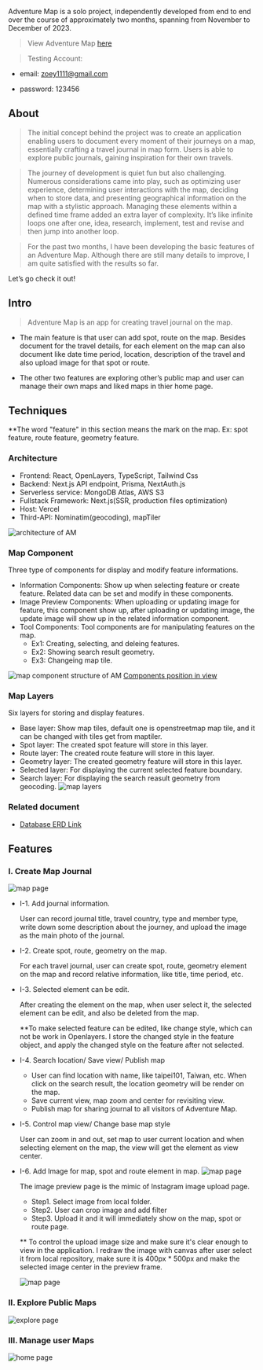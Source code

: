 Adventure Map is a solo project, independently developed from end to end over the course of approximately two months, spanning from November to December of 2023.

>View Adventure Map [here](https://adventure-map-rho.vercel.app/) 

>Testing Account:

- email: zoey1111@gmail.com 

- password: 123456

## About

>The initial concept behind the project was to create an application enabling users to document every moment of their journeys on a map, essentially crafting a travel journal in map form. Users is able to explore public journals, gaining inspiration for their own travels.

>The journey of development is quiet fun but also challenging. Numerous considerations came into play, such as optimizing user experience, determining user interactions with the map, deciding when to store data, and presenting geographical information on the map with a stylistic approach. Managing these elements within a defined time frame added an extra layer of complexity. It’s like infinite loops one after one, idea, research, implement, test and revise and then jump into another loop.

>For the past two months, I have been developing the basic features of an Adventure Map. Although there are still many details to improve, I am quite satisfied with the results so far.

Let’s go check it out!

## Intro

>Adventure Map is an app for creating travel journal on the map.

- The main feature is that user can add spot, route on the map. Besides document for the travel details, for each element on the map can also document like date time period, location, description of the travel and also upload image for that spot or route.

- The other two features are exploring other’s public map and user can manage their own maps and liked maps in thier home page.

## Techniques
**The word "feature" in this section means the mark on the map. Ex: spot feature, route feature, geometry feature.

### Architecture
- Frontend: React, OpenLayers, TypeScript, Tailwind Css
- Backend: Next.js API endpoint, Prisma, NextAuth.js
- Serverless service: MongoDB Atlas, AWS S3
- Fullstack Framework: Next.js(SSR, production files optimization)
- Host: Vercel
- Third-API: Nominatim(geocoding), mapTiler

![architecture of AM](./public/readme/technical/am-technique-architecture.jpg)
### Map Component 
Three type of components for display and modify feature informations.
- Information Components: Show up when selecting feature or create feature. Related data can be set and modify in these components.
- Image Preview Components: When uploading or updating image for feature, this component show up, after uploading or updating image, the update image will show up in the related information component.
- Tool Components: Tool components are for manipulating features on the map. 
  -  Ex1: Creating, selecting, and deleing features.
  -  Ex2: Showing search result geometry.
  -  Ex3: Changeing map tile.

![map component structure of AM](./public/readme/technical/am-technique-componentStructure.jpg)
[Components position in view](./public/readme/technical/am-technique-componentInView.jpg)
### Map Layers
Six layers for storing and display features.
- Base layer: Show map tiles, default one is openstreetmap map tile, and it can be changed with tiles get from maptiler.
- Spot layer: The created spot feature will store in this layer.
- Route layer: The created route feature will store in this layer.
- Geometry layer: The created geometry feature will store in this layer.
- Selected layer: For displaying the current selected feature boundary.
- Search layer: For displaying the search reasult geometry from geocoding. 
![map layers](./public/readme/technical/am-technique-mapLayers.jpg)
### Related document
- [Database ERD Link](./public/readme/technical/ERD.png)

## Features

### I. Create Map Journal
  ![map page](./public/readme/feature/adventureMap_readme-feature01-map.jpg)

- I-1. Add journal information.

  User can record journal title, travel country, type and member type, write down some description about the journey, and upload the image as the main photo of the journal.
- I-2. Create spot, route, geometry on the map.
    
    For each travel journal, user can create spot, route, geometry element on the map and record relative information, like title, time period, etc.
- I-3. Selected element can be edit.
    
    After creating the element on the map, when user select it, the selected element can be edit, and also be deleted from the map.

    **To make selected feature can be edited, like change style, which can not be work in Openlayers. I store the changed style in the feature object, and apply the changed style on the feature after not selected.

- I-4. Search location/ Save view/ Publish map
    - User can find location with name, like taipei101, Taiwan, etc. When click on the search result, the location geometry will be render on the map.
    - Save current view, map zoom and center for revisiting view.
    - Publish map for sharing journal to all visitors of Adventure Map.
- I-5. Control map view/ Change base map style
    
    User can zoom in and out, set map to user current location and when selecting element on the map, the view will get the element as view center.

- I-6. Add Image for map, spot and route element in map.
    ![map page](./public/readme/feature/adventureMap_readme-feature02-map-image.jpg)

    The image preview page is the mimic of Instagram image upload page.

    - Step1. Select image from local folder.
    - Step2. User can crop image and add filter
    - Step3. Upload it and it will immediately show on the map, spot or route page.
    
    ** To control the upload image size and make sure it's clear enough to view in the application. I redraw the image with canvas after user select it from local repository, make sure it is 400px * 500px and make the selected image center in the preview frame.

    ![map page](./public/readme/feature/adventureMap_readme-feature03-map-image-preview.jpg)
### II. Explore Public Maps
![explore page](./public/readme/feature/adventureMap_readme-feature04-explore.jpg)

### III. Manage user Maps
![home page](./public/readme/feature/adventureMap_readme-feature05-user.jpg)



